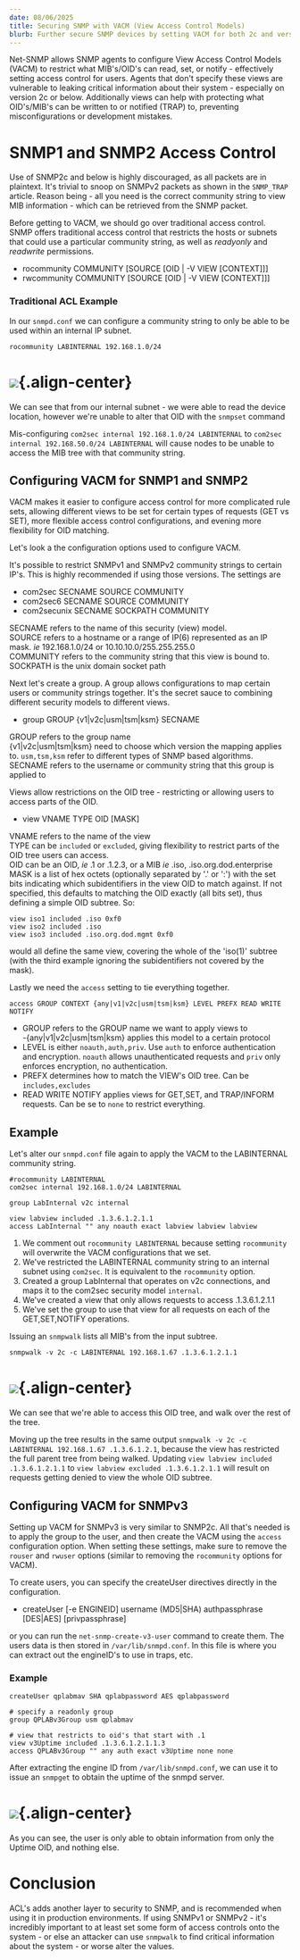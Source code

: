 ```yaml
---
date: 08/06/2025
title: Securing SNMP with VACM (View Access Control Models)
blurb: Further secure SNMP devices by setting VACM for both 2c and version 3.
---
```


Net-SNMP allows SNMP agents to configure View Access Control Models (VACM) to restrict what MIB's/OID's can read, set, or notify - effectively setting access control for users. Agents that don't specify these views are vulnerable to leaking critical information about their system - especially on version 2c or below. Additionally views can help with protecting what OID's/MIB's can be written to or notified (TRAP) to, preventing misconfigurations or development mistakes. 


# SNMP1 and SNMP2 Access Control

Use of SNMP2c and below is highly discouraged, as all packets are in plaintext. It's trivial to snoop on SNMPv2 packets as shown in the `SNMP_TRAP` article. Reason being - all you need is the correct community string to view MIB information - which can be retrieved from the SNMP packet.

Before getting to  VACM, we should go over traditional access control. SNMP offers traditional access control that restricts the hosts or subnets that could use a particular community string, as well as *readyonly* and *readwrite* permissions.

- rocommunity COMMUNITY [SOURCE [OID | -V VIEW [CONTEXT]]]
- rwcommunity COMMUNITY [SOURCE [OID | -V VIEW [CONTEXT]]]

### Traditional ACL Example
In our `snmpd.conf` we can configure a community string to only be able to be used within an internal IP subnet.
```
rocommunity LABINTERNAL 192.168.1.0/24
```
# ![](/static/pictures/snmp_acl/snmp_acl_get_v2.png){.align-center} 

We can see that from our internal subnet - we were able to read the device location, however we're unable to alter that OID with the `snmpset` command

Mis-configuring `com2sec internal 192.168.1.0/24 LABINTERNAL` to `com2sec internal 192.168.50.0/24 LABINTERNAL` will cause nodes to be unable to access the MIB tree with that community string.

## Configuring VACM for SNMP1 and SNMP2

VACM makes it easier to configure access control for more complicated rule sets, allowing different views to be set for certain types of requests (GET vs SET), more flexible access control configurations, and evening more flexibility for OID matching.

Let's look a the configuration options used to configure VACM.

It's possible to restrict SNMPv1 and SNMPv2 community strings to certain IP's. This is highly recommended if using those versions. The settings are
- com2sec  SECNAME SOURCE COMMUNITY
- com2sec6  SECNAME SOURCE COMMUNITY
- com2secunix SECNAME SOCKPATH COMMUNITY

SECNAME refers to the name of this security (view) model.<br>
SOURCE refers to a hostname or a range of IP(6) represented as an IP mask. *ie* 192.168.1.0/24 or 10.10.10.0/255.255.255.0<br>
COMMUNITY refers to the community string that this view is bound to.<br>
SOCKPATH is the unix domain socket path

Next let's create a group. A group allows configurations to map certain users or community strings together. It's the secret sauce to combining different security models to different views.

- group GROUP {v1|v2c|usm|tsm|ksm} SECNAME

GROUP refers to the group name<br>
{v1|v2c|usm|tsm|ksm} need to choose which version the mapping applies to. `usm,tsm,ksm` refer to different types of SNMP based algorithms.<br>
SECNAME refers to the username or community string that this group is applied to<br>


Views allow restrictions on the OID tree - restricting or allowing users to access parts of the OID.
- view VNAME TYPE OID [MASK]

VNAME refers to the name of the view<br>
TYPE can be `included` or `excluded`, giving flexibility to restrict parts of the OID tree users can access.<br>
OID can be an OID, *ie* .1 or .1.2.3, or a MIB *ie* .iso, .iso.org.dod.enterprise<br>
MASK is a list of hex octets (optionally separated by '.' or ':') with the set bits indicating which subidentifiers in the view OID to match against. If not specified, this defaults to matching the OID exactly (all bits set), thus defining a simple OID subtree. So:

```
view iso1 included .iso 0xf0
view iso2 included .iso
view iso3 included .iso.org.dod.mgmt 0xf0 
```

would all define the same view, covering the whole of the 'iso(1)' subtree (with the third example ignoring the subidentifiers not covered by the mask). 


Lastly we need the `access` setting to tie everything together.

`access GROUP CONTEXT {any|v1|v2c|usm|tsm|ksm} LEVEL PREFX READ WRITE NOTIFY`

- GROUP refers to the GROUP name we want to apply views to<br>
-{any|v1|v2c|usm|tsm|ksm} applies this model to a certain protocol<br>
- LEVEL is either `noauth,auth,priv`. Use `auth` to enforce authentication and encryption. `noauth` allows unauthenticated requests and `priv` only enforces encryption, no authentication.<br>
- PREFX determines how to match the VIEW's OID tree. Can be `includes,excludes`<br>
- READ WRITE NOTIFY applies views for GET,SET, and TRAP/INFORM requests. Can be se to `none` to restrict everything.<br>

## Example

Let's alter our `snmpd.conf` file again to apply the VACM to the LABINTERNAL community string.

```
#rocommunity LABINTERNAL
com2sec internal 192.168.1.0/24 LABINTERNAL

group LabInternal v2c internal

view labview included .1.3.6.1.2.1.1
access LabInternal "" any noauth exact labview labview labview
```

1. We comment out `rocommunity LABINTERNAL` because setting `rocommunity` will overwrite the VACM configurations that we set.
2. We've restricted the LABINTERNAL community string to an internal subnet using `com2sec`. It is equivalent to the `rocommunity` option.
3. Created a group LabInternal that operates on v2c connections, and maps it to the com2sec security model `internal`.
4. We've created a view that only allows requests to access .1.3.6.1.2.1.1
5. We've set the group to use that view for all requests on each of the GET,SET,NOTIFY operations.

Issuing an `snmpwalk` lists all MIB's from the input subtree.

`snmpwalk -v 2c -c LABINTERNAL 192.168.1.67 .1.3.6.1.2.1.1`

# ![](/static/pictures/snmp_acl/snmp_acl_walk_v2.png){.align-center} 
We can see that we're able to access this OID tree, and walk over the rest of the tree.

Moving up the tree results in the same output `snmpwalk -v 2c -c LABINTERNAL 192.168.1.67 .1.3.6.1.2.1`, because the view has restricted the full parent tree from being walked. Updating `view labview included .1.3.6.1.2.1.1` to `view labview excluded .1.3.6.1.2.1.1` will result on requests getting denied to view the whole OID subtree.



## Configuring VACM for SNMPv3

Setting up VACM for SNMPv3 is very similar to SNMP2c. All that's needed is to apply the group to the user, and then create the VACM using the `access` configuration option. When setting these settings, make sure to remove the `rouser` and `rwuser` options (similar to removing the `rocommunity` options for VACM).

To create users, you can specify the createUser directives directly in the configuration.
- createUser [-e ENGINEID] username (MD5|SHA) authpassphrase [DES|AES] [privpassphrase]

or you can run the `net-snmp-create-v3-user` command to create them. The users data is then stored in `/var/lib/snmpd.conf`. In this file is where you can extract out the engineID's to use in traps, etc.

### Example
```
createUser qplabmav SHA qplabpassword AES qplabpassword

# specify a readonly group
group QPLABv3Group usm qplabmav

# view that restricts to oid's that start with .1
view v3Uptime included .1.3.6.1.2.1.1.3
access QPLABv3Group "" any auth exact v3Uptime none none
```

After extracting the engine ID from `/var/lib/snmpd.conf`, we can use it to issue an `snmpget` to obtain the uptime of the snmpd server.
# ![](/static/pictures/snmp_acl/snmp_acl_get_v3.png){.align-center} 

As you can see, the user is only able to obtain information from only the Uptime OID, and nothing else.


# Conclusion

ACL's adds another layer to security to SNMP, and is recommended when using it in production environments. If using SNMPv1 or SNMPv2 - it's incredibly important to at least set some form of access controls onto the system - or else an attacker can use `snmpwalk` to find critical information about the system - or worse alter the values.